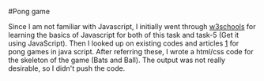 #Pong game

Since I am not familiar with Javascript, I initially went through [w3schools](https://www.w3schools.com/js/default.asp) for learning the basics of Javascript for both of this task and task-5 (Get it using JavaScript). Then I looked up on existing codes and articles [1](https://medium.com/@hershybateea/how-to-make-pong-with-javascript-1a6bd6226ea1) for pong games in java script. 
After referring these, I wrote a html/css code for the skeleton of the game (Bats and Ball). The output was not really desirable, so I didn't push the code.
